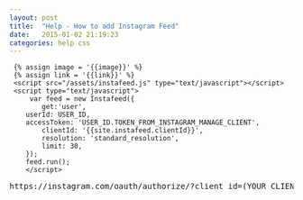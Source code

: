 ```yaml
---
layout: post
title:  "Help - How to add Instagram Feed"
date:   2015-01-02 21:19:23
categories: help css
---
```


```
 {% assign image = '{{image}}' %}
 {% assign link = '{{link}}' %}
 <script src="/assets/instafeed.js" type="text/javascript"></script>
 <script type="text/javascript">
     var feed = new Instafeed({
    	get:'user',
	userId: USER_ID,
	accessToken: 'USER_ID.TOKEN_FROM_INSTAGRAM_MANAGE_CLIENT',
        clientId: '{{site.instafeed.clientId}}',
        resolution: 'standard_resolution',
        limit: 30,
    });
    feed.run();
    </script>
```
<pre>
https://instagram.com/oauth/authorize/?client_id=(YOUR_CLIENT_ID)&redirect_uri=(YOUR_URL)&response_type=token
</pre>
